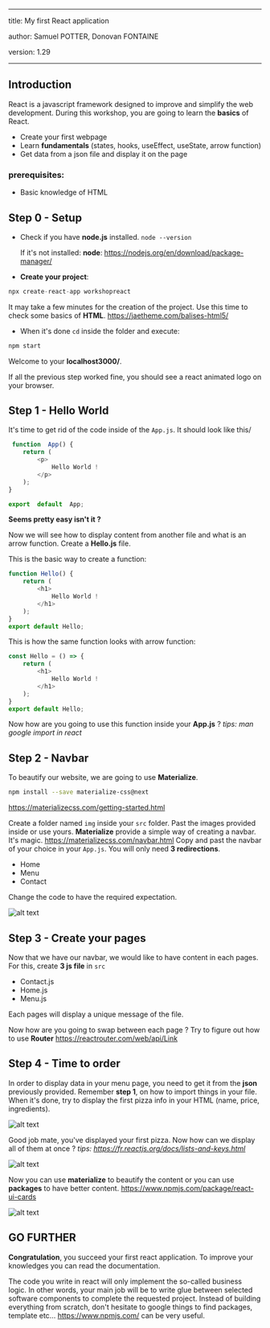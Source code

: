 ﻿
---
title: My first React application
 

author: Samuel POTTER, Donovan FONTAINE

version: 1.29

---

  

## Introduction

React is a javascript framework designed to improve and simplify the web development. 
  During this workshop, you are going to learn the **basics** of React.
  * Create your first webpage
  * Learn **fundamentals** (states, hooks, useEffect, useState, arrow function)
  * Get data from a json file and display it on the page
  
### prerequisites:
* Basic knowledge of HTML    

## Step 0 - Setup

  * Check if you have **node.js** installed.
	`node --version`
	
	If it's not installed:
	**node**: https://nodejs.org/en/download/package-manager/

* **Create your project**:
```js
npx create-react-app workshopreact
``` 
It may take a few minutes for the creation of the project. Use this time to check some basics of **HTML**. 
https://jaetheme.com/balises-html5/

* When it's done `cd` inside the folder and execute: 
````bash
npm start
````

Welcome to your **localhost3000/**.
 
 If all the previous step worked fine, you should see a react animated logo on your browser.
 
## Step 1 - Hello World

It's time to get rid of the code inside of the `App.js`. It should look like this/
```js
 function  App() {
	return (
		<p>
			Hello World !
		</p>
	);
}

export  default  App;
```

  **Seems pretty easy isn't it ?** 

  Now we will see how to display content from another file and what is an arrow function.
  Create a **Hello.js** file. 

This is the basic way to create a function: 
```js
function Hello() {
	return (
		<h1>
			Hello World !
		</h1>
	);
}
export default Hello;
```  
This is how the same function looks with arrow function: 
```js
const Hello = () => {
	return (
		<h1>
			Hello World !
		</h1>
	);
}
export default Hello;
```

Now how are you going to use this function inside your **App.js** ?
*tips: man google import in react*

## Step 2 - Navbar

  To beautify our website, we are going to use **Materialize**.
  ```bash
npm install --save materialize-css@next
```
https://materializecss.com/getting-started.html

Create a folder named `img` inside your `src` folder. Past the images provided inside or use yours. 
**Materialize** provide a simple way of creating a navbar. It's magic.
https://materializecss.com/navbar.html
Copy and past the navbar of your choice in your `App.js`. You will only need **3 redirections**. 
* Home
* Menu
* Contact

Change the code to have the required expectation.

![alt text](https://image.noelshack.com/fichiers/2021/01/1/1609746180-navbar.png)



## Step 3 - Create your pages

Now that we have our navbar, we would like to have content in each pages. For this, create **3 js file** in `src`
* Contact.js
* Home.js
* Menu.js

Each pages will display a unique message of the file.

Now how are you going to swap between each page ? Try to figure out how to use **Router**
https://reactrouter.com/web/api/Link

## Step 4 - Time to order

In order to display data in your menu page, you need to get it from the **json** previously provided.
Remember **step 1**, on how to import things in your file.
When it's done, try to display the first pizza info in your HTML (name, price, ingredients). 

![alt text](https://image.noelshack.com/fichiers/2021/01/2/1609842813-regina.png)

Good job mate, you've displayed your first pizza. Now how can we display all of them at once ?
*tips: https://fr.reactjs.org/docs/lists-and-keys.html*


![alt text](https://image.noelshack.com/fichiers/2021/01/2/1609843429-menui.png)


Now you can use **materialize** to beautify the content or you can use **packages** to have better content.
https://www.npmjs.com/package/react-ui-cards 

 ![alt text](https://image.noelshack.com/fichiers/2021/01/2/1609846313-shone.png)
 
 
 ## GO FURTHER

**Congratulation**, you succeed your first react application. 
To improve your knowledges you can read the documentation.

The code you write in react will only implement the so-called business logic. In other words, your main job will be to write glue between selected software components to complete the requested project. Instead of building everything from scratch, don't hesitate to google things to find packages, template etc...
https://www.npmjs.com/ can be very useful.
